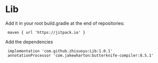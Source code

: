# Lib
Add it in your root build.gradle at the end of repositories:
```
 maven { url 'https://jitpack.io' }
```
Add the dependencies
```
 implementation 'com.github.zhisuoyu:Lib:1.0.1'
 annotationProcessor 'com.jakewharton:butterknife-compiler:8.5.1'
```

